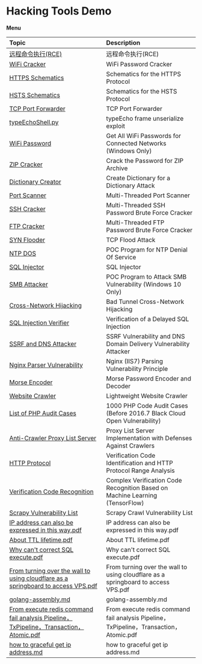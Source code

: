 # Hacking Tools Demo

__Menu__

| Topic                                    | Description                              |
| :--------------------------------------- | :--------------------------------------- |
| <a href="https://github.com/LockGit/Hacking#远程命令执行">远程命令执行(RCE)</a> | 远程命令执行(RCE) |
| [WiFi Cracker](https://github.com/LockGit/Hacking#wifi-cracker) | WiFi Password Cracker |
| [HTTPS Schematics](https://github.com/LockGit/Hacking#https-schematics) | Schematics for the HTTPS Protocol |
| [HSTS Schematics](https://github.com/LockGit/Hacking#hsts-schematics) | Schematics for the HSTS Protocol |
| [TCP Port Forwarder](https://github.com/LockGit/Hacking#tcpportforwardpy-端口转发tool) | TCP Port Forwarder |
| [typeEchoShell.py](https://github.com/LockGit/Hacking#typeecho-get-shell--typeecho反序列化漏洞利用) | typeEcho frame unserialize exploit |
| [WiFi Password](https://github.com/LockGit/Hacking#获取所有连接过的wifi密码win平台) | Get All WiFi Passwords for Connected Networks (Windows Only) |
| [ZIP Cracker](https://github.com/LockGit/Hacking#zipattackpy--zakpy-zip加密文件暴力破解) | Crack the Password for ZIP Archive |
| [Dictionary Creator](https://github.com/LockGit/Hacking#createDictpy-生成一个简单的密码破解字典) | Create Dictionary for a Dictionary Attack |
| [Port Scanner](https://github.com/LockGit/Hacking#portscanpy-多线程端口扫描器) | Multi-Threaded Port Scanner |
| [SSH Cracker](https://github.com/LockGit/Hacking#sshattackpy-多线程ssh密码暴力破解) | Multi-Threaded SSH Password Brute Force Cracker |
| [FTP Cracker](https://github.com/LockGit/Hacking#ftpattackpy-多线程ftp密码暴力破解) | Multi-Threaded FTP Password Brute Force Cracker |
| [SYN Flooder](https://github.com/LockGit/Hacking#synfloodpy-一个简单的-tcp-syn-洪水攻击-python版) | TCP Flood Attack |
| [NTP DOS](https://github.com/LockGit/Hacking#ntpdenialservicepy-一个使ntp拒绝服务的poc代码) | POC Program for NTP Denial Of Service |
| [SQL Injector](https://github.com/LockGit/Hacking#分享一个sql注入的技巧) | SQL Injector |
| [SMB Attacker](https://github.com/LockGit/Hacking#attacksmbwin10py-一个smb漏洞的poc代码) | POC Program to Attack SMB Vulnerability (Windows 10 Only) |
| [Cross-Network Hijacking](https://github.com/LockGit/Hacking#badtunnel-pocrb-badtunnel-跨网段劫持) | Bad Tunnel Cross-Network Hijacking |
| [SQL Injection Verifier](https://github.com/LockGit/Hacking#sqlinjetctpy-一个延时注入的验证) | Verification of a Delayed SQL Injection |
| [SSRF and DNS Attacker](https://github.com/LockGit/Hacking#关于ssrf漏洞-与-dns域传送漏洞) | SSRF Vulnerability and DNS Domain Delivery Vulnerability Attacker |
| [Nginx Parser Vulnerability](https://github.com/LockGit/Hacking#使用python构造一个fastcgi协议请求内容发送给php-fpm--nginxiis7解析漏洞原理) | Nginx (IIS7) Parsing Vulnerability Principle |
| [Morse Encoder](https://github.com/LockGit/Hacking#morsepy-摩斯密码加解密) | Morse Password Encoder and Decoder |
| [Website Crawler](https://github.com/LockGit/Hacking#crawlpy-轻量级图片爬虫) | Lightweight Website Crawler |
| [List of PHP Audit Cases](https://github.com/LockGit/Hacking#wooyun_indexpy-1000个php代码审计案例20167以前乌云公开漏洞---增加索引) | 1000 PHP Code Audit Cases (Before 2016.7 Black Cloud Open Vulnerability) |
| [Anti-Crawler Proxy List Server](https://github.com/LockGit/Hacking#proxy_crawlget_proxypy--ocr_imgpy-反爬虫代理服务器抓取实现方式) | Proxy List Server Implementation with Defenses Against Crawlers |
| [HTTP Protocol](https://github.com/LockGit/Hacking#验证码识别v1http协议range特性分析">验证码识别v1+HTTP协议Range特性分析.pdf) | Verification Code Identification and HTTP Protocol Range Analysis |
| [Verification Code Recognition](https://github.com/LockGit/Hacking#基于机器学习tensorflow的复杂验证码识别">基于机器学习(TensorFlow)的复杂验证码识别.pdf) | Complex Verification Code Recognition Based on Machine Learning (TensorFlow) |
| [Scrapy Vulnerability List](https://github.com/LockGit/Py#scrapy-爬虫测试项目代码在仓库crawl_360目录下) | Scrapy Crawl Vulnerability List |
| [IP address can also be expressed in this way.pdf](https://github.com/LockGit/Hacking/raw/master/pdf/ip地址也可以这么表示.pdf) | IP address can also be expressed in this way.pdf |
| [About TTL lifetime.pdf](https://github.com/LockGit/Hacking/raw/master/pdf/关于TTL生存时间.pdf) | About TTL lifetime.pdf |
| [Why can't correct SQL execute.pdf](https://github.com/LockGit/Hacking/raw/master/pdf/为什么正确的SQL不能执行.pdf) | Why can't correct SQL execute.pdf |
| [From turning over the wall to using cloudflare as a springboard to access VPS.pdf](https://github.com/LockGit/Hacking/raw/master/pdf/从翻墙到使用cloudflare作为跳板来访问vps折腾出的几个问题.pdf) | From turning over the wall to using cloudflare as a springboard to access VPS.pdf |
| [golang-assembly.md](https://github.com/LockGit/Hacking/raw/master/pdf/了解一下golang汇编.md) | golang-assembly.md |
| [From execute redis command fail analysis Pipeline，TxPipeline，Transaction，Atomic.pdf](https://github.com/LockGit/Hacking/raw/master/pdf/从执行redis命令失败分析一下Pipeline，TxPipeline，Transaction，Atomic.pdf) | From execute redis command fail analysis Pipeline，TxPipeline，Transaction，Atomic.pdf |
| [how to graceful get ip address.md](https://github.com/LockGit/Hacking/raw/master/pdf/正确获取ip地址.md) | how to graceful get ip address.md |
